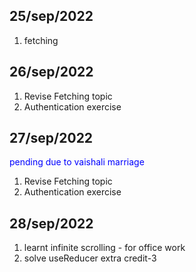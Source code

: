 ## 25/sep/2022
1. fetching

## 26/sep/2022
1. Revise Fetching topic
2. Authentication exercise

## 27/sep/2022
 <span style="color:blue">pending due to vaishali marriage </span>
1. Revise Fetching topic
2. Authentication exercise

## 28/sep/2022
1. learnt infinite scrolling - for office work
2. solve useReducer extra credit-3
